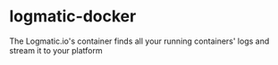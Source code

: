 # logmatic-docker
The Logmatic.io's container finds all your running containers' logs and stream it to your platform
